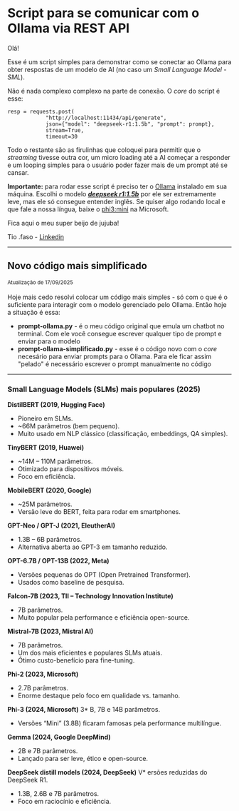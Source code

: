 # Script para se comunicar com o Ollama via REST API

Olá!

Esse é um script simples para demonstrar como se conectar ao Ollama para obter respostas de um modelo de AI (no caso um _Small Language Model - SML_).

Não é nada complexo complexo na parte de conexão. O _core_ do script é esse:

```
resp = requests.post(
            "http://localhost:11434/api/generate",
            json={"model": "deepseek-r1:1.5b", "prompt": prompt},
            stream=True,
            timeout=30
```

Todo o restante são as firulinhas que coloquei para permitir que o _streaming_ tivesse outra cor, um micro loading até a AI começar a responder e um looping simples para o usuário poder fazer mais de um prompt até se cansar.

**Importante:** para rodar esse script é preciso ter o [Ollama](https://ollama.com/) instalado em sua máquina. Escolhi o modelo **_[deepseek r1:1.5b](https://ollama.com/library/deepseek-r1:1.5b)_** por ele ser extremamente leve, mas ele só consegue entender inglês. Se quiser algo rodando local e que fale a nossa língua, baixe o [phi3:mini](https://ollama.com/library/phi3:mini) na Microsoft.

Fica aqui o meu super beijo de jujuba!

Tio .faso - [Linkedin](https://www.linkedin.com/in/tiofaso/)

---
## Novo código mais simplificado
<sub>Atualização de 17/09/2025</sub><br><br>
Hoje mais cedo resolvi colocar um código mais simples - só com o que é o suficiente para interagir com o modelo gerenciado pelo Ollama. Então hoje a situação é essa:
* **prompt-ollama.py** - é o meu código original que emula um chatbot no terminal. Com ele você consegue escrever qualquer tipo de prompt e enviar para o modelo
* **prompt-ollama-simplificado.py** - esse é o código novo com o _core_ necesário para enviar prompts para o Ollama. Para ele ficar assim "pelado" é necessário escrever o prompt manualmente no código 
---
### Small Language Models (SLMs) mais populares (2025)

**DistilBERT (2019, Hugging Face)**

* Pioneiro em SLMs.
* ~66M parâmetros (bem pequeno).
* Muito usado em NLP clássico (classificação, embeddings, QA simples).

**TinyBERT (2019, Huawei)**
* ~14M – 110M parâmetros.
* Otimizado para dispositivos móveis.
* Foco em eficiência.

**MobileBERT (2020, Google)**
* ~25M parâmetros.
* Versão leve do BERT, feita para rodar em smartphones.

**GPT-Neo / GPT-J (2021, EleutherAI)**
* 1.3B – 6B parâmetros.
* Alternativa aberta ao GPT-3 em tamanho reduzido.

**OPT-6.7B / OPT-13B (2022, Meta)**
* Versões pequenas do OPT (Open Pretrained Transformer).
* Usados como baseline de pesquisa.

**Falcon-7B (2023, TII – Technology Innovation Institute)**
* 7B parâmetros.
* Muito popular pela performance e eficiência open-source.

**Mistral-7B (2023, Mistral AI)**
* 7B parâmetros.
* Um dos mais eficientes e populares SLMs atuais.
* Ótimo custo-benefício para fine-tuning.

**Phi-2 (2023, Microsoft)**
* 2.7B parâmetros.
* Enorme destaque pelo foco em qualidade vs. tamanho.

**Phi-3 (2024, Microsoft)**
3* B, 7B e 14B parâmetros.
* Versões “Mini” (3.8B) ficaram famosas pela performance multilíngue.

**Gemma (2024, Google DeepMind)**
* 2B e 7B parâmetros.
* Lançado para ser leve, ético e open-source.

**DeepSeek distill models (2024, DeepSeek)**
V* ersões reduzidas do DeepSeek R1.
* 1.3B, 2.6B e 7B parâmetros.
* Foco em raciocínio e eficiência.
